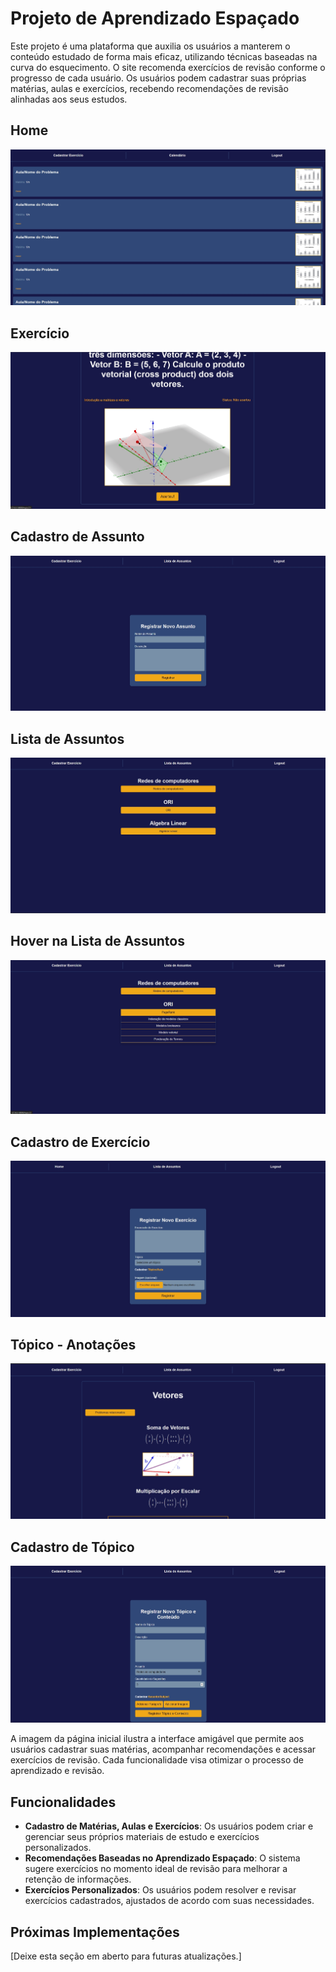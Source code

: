 # Projeto de Aprendizado Espaçado

Este projeto é uma plataforma que auxilia os usuários a manterem o conteúdo estudado de forma mais eficaz, utilizando técnicas baseadas na curva do esquecimento. O site recomenda exercícios de revisão conforme o progresso de cada usuário. Os usuários podem cadastrar suas próprias matérias, aulas e exercícios, recebendo recomendações de revisão alinhadas aos seus estudos.

## Home

![Home](./index.jpg)

## Exercício

![Exercício](./exercicio.jpg)

## Cadastro de Assunto

![Cadastro de Assunto](./assunto.jpg)

## Lista de Assuntos

![Lista de Assuntos](./AssuntoL.jpg)

## Hover na Lista de Assuntos

![Hover na Lista de Assuntos](./AssuntoLH.jpg)

## Cadastro de Exercício

![Cadastro de Exercício](./cadastroExer.jpg)

## Tópico - Anotações

![Anotações de Tópico](./topicHtml.jpg)

## Cadastro de Tópico

![Cadastro de Tópico](./topico.jpg)

A imagem da página inicial ilustra a interface amigável que permite aos usuários cadastrar suas matérias, acompanhar recomendações e acessar exercícios de revisão. Cada funcionalidade visa otimizar o processo de aprendizado e revisão.

## Funcionalidades

- **Cadastro de Matérias, Aulas e Exercícios**: Os usuários podem criar e gerenciar seus próprios materiais de estudo e exercícios personalizados.
- **Recomendações Baseadas no Aprendizado Espaçado**: O sistema sugere exercícios no momento ideal de revisão para melhorar a retenção de informações.
- **Exercícios Personalizados**: Os usuários podem resolver e revisar exercícios cadastrados, ajustados de acordo com suas necessidades.

## Próximas Implementações

[Deixe esta seção em aberto para futuras atualizações.]

